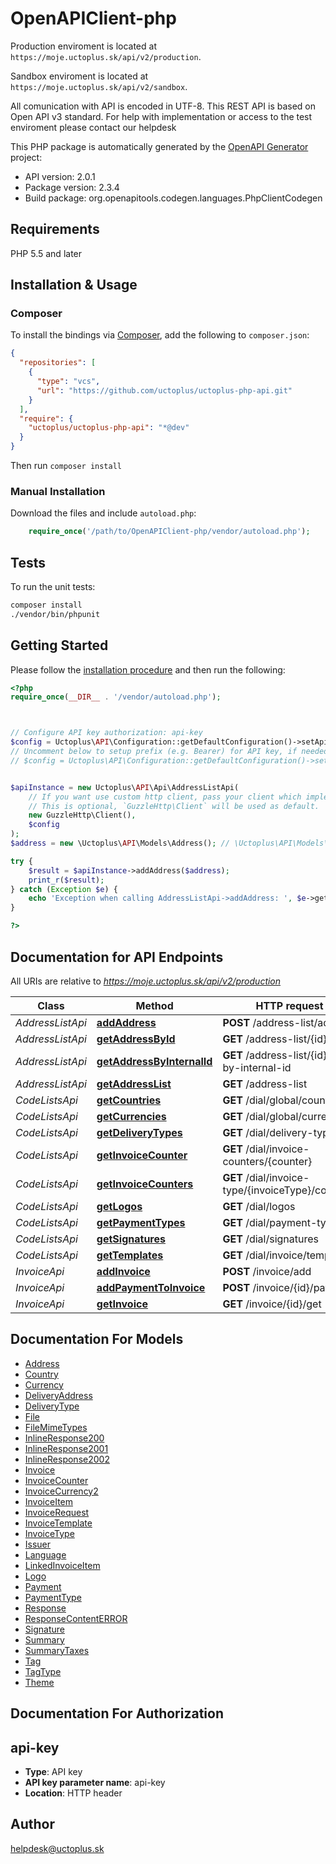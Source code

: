 # OpenAPIClient-php

Production enviroment is located at `https://moje.uctoplus.sk/api/v2/production`.

Sandbox enviroment is located at `https://moje.uctoplus.sk/api/v2/sandbox`.

All comunication with API is encoded in UTF-8. This REST API is based on Open API v3 standard. For help with implementation or access to the test enviroment please contact our helpdesk

This PHP package is automatically generated by the [OpenAPI Generator](https://openapi-generator.tech) project:

- API version: 2.0.1
- Package version: 2.3.4
- Build package: org.openapitools.codegen.languages.PhpClientCodegen

## Requirements

PHP 5.5 and later

## Installation & Usage

### Composer

To install the bindings via [Composer](http://getcomposer.org/), add the following to `composer.json`:

```json
{
  "repositories": [
    {
      "type": "vcs",
      "url": "https://github.com/uctoplus/uctoplus-php-api.git"
    }
  ],
  "require": {
    "uctoplus/uctoplus-php-api": "*@dev"
  }
}
```

Then run `composer install`

### Manual Installation

Download the files and include `autoload.php`:

```php
    require_once('/path/to/OpenAPIClient-php/vendor/autoload.php');
```

## Tests

To run the unit tests:

```bash
composer install
./vendor/bin/phpunit
```

## Getting Started

Please follow the [installation procedure](#installation--usage) and then run the following:

```php
<?php
require_once(__DIR__ . '/vendor/autoload.php');



// Configure API key authorization: api-key
$config = Uctoplus\API\Configuration::getDefaultConfiguration()->setApiKey('api-key', 'YOUR_API_KEY');
// Uncomment below to setup prefix (e.g. Bearer) for API key, if needed
// $config = Uctoplus\API\Configuration::getDefaultConfiguration()->setApiKeyPrefix('api-key', 'Bearer');


$apiInstance = new Uctoplus\API\Api\AddressListApi(
    // If you want use custom http client, pass your client which implements `GuzzleHttp\ClientInterface`.
    // This is optional, `GuzzleHttp\Client` will be used as default.
    new GuzzleHttp\Client(),
    $config
);
$address = new \Uctoplus\API\Models\Address(); // \Uctoplus\API\Models\Address | Address

try {
    $result = $apiInstance->addAddress($address);
    print_r($result);
} catch (Exception $e) {
    echo 'Exception when calling AddressListApi->addAddress: ', $e->getMessage(), PHP_EOL;
}

?>
```

## Documentation for API Endpoints

All URIs are relative to *https://moje.uctoplus.sk/api/v2/production*

Class | Method | HTTP request | Description
------------ | ------------- | ------------- | -------------
*AddressListApi* | [**addAddress**](docs/Api/AddressListApi.md#addaddress) | **POST** /address-list/add | addAddress
*AddressListApi* | [**getAddressById**](docs/Api/AddressListApi.md#getaddressbyid) | **GET** /address-list/{id}/get | getAddressById.
*AddressListApi* | [**getAddressByInternalId**](docs/Api/AddressListApi.md#getaddressbyinternalid) | **GET** /address-list/{id}/get-by-internal-id | getAddressByInternalId.
*AddressListApi* | [**getAddressList**](docs/Api/AddressListApi.md#getaddresslist) | **GET** /address-list | getAddressList
*CodeListsApi* | [**getCountries**](docs/Api/CodeListsApi.md#getcountries) | **GET** /dial/global/countries | getCountries
*CodeListsApi* | [**getCurrencies**](docs/Api/CodeListsApi.md#getcurrencies) | **GET** /dial/global/currencies | getCurrencies
*CodeListsApi* | [**getDeliveryTypes**](docs/Api/CodeListsApi.md#getdeliverytypes) | **GET** /dial/delivery-types | getDeliveryTypes
*CodeListsApi* | [**getInvoiceCounter**](docs/Api/CodeListsApi.md#getinvoicecounter) | **GET** /dial/invoice-counters/{counter} | getInvoiceCounter
*CodeListsApi* | [**getInvoiceCounters**](docs/Api/CodeListsApi.md#getinvoicecounters) | **GET** /dial/invoice-type/{invoiceType}/counters | getInvoiceCounters
*CodeListsApi* | [**getLogos**](docs/Api/CodeListsApi.md#getlogos) | **GET** /dial/logos | getLogos
*CodeListsApi* | [**getPaymentTypes**](docs/Api/CodeListsApi.md#getpaymenttypes) | **GET** /dial/payment-types | getPaymentTypes
*CodeListsApi* | [**getSignatures**](docs/Api/CodeListsApi.md#getsignatures) | **GET** /dial/signatures | getSignatures
*CodeListsApi* | [**getTemplates**](docs/Api/CodeListsApi.md#gettemplates) | **GET** /dial/invoice/templates | getTemplates
*InvoiceApi* | [**addInvoice**](docs/Api/InvoiceApi.md#addinvoice) | **POST** /invoice/add | addInvoice
*InvoiceApi* | [**addPaymentToInvoice**](docs/Api/InvoiceApi.md#addpaymenttoinvoice) | **POST** /invoice/{id}/pay | addPaymentToInvoice
*InvoiceApi* | [**getInvoice**](docs/Api/InvoiceApi.md#getinvoice) | **GET** /invoice/{id}/get | getInvoice


## Documentation For Models

 - [Address](docs/Model/Address.md)
 - [Country](docs/Model/Country.md)
 - [Currency](docs/Model/Currency.md)
 - [DeliveryAddress](docs/Model/DeliveryAddress.md)
 - [DeliveryType](docs/Model/DeliveryType.md)
 - [File](docs/Model/File.md)
 - [FileMimeTypes](docs/Model/FileMimeTypes.md)
 - [InlineResponse200](docs/Model/InlineResponse200.md)
 - [InlineResponse2001](docs/Model/InlineResponse2001.md)
 - [InlineResponse2002](docs/Model/InlineResponse2002.md)
 - [Invoice](docs/Model/Invoice.md)
 - [InvoiceCounter](docs/Model/InvoiceCounter.md)
 - [InvoiceCurrency2](docs/Model/InvoiceCurrency2.md)
 - [InvoiceItem](docs/Model/InvoiceItem.md)
 - [InvoiceRequest](docs/Model/InvoiceRequest.md)
 - [InvoiceTemplate](docs/Model/InvoiceTemplate.md)
 - [InvoiceType](docs/Model/InvoiceType.md)
 - [Issuer](docs/Model/Issuer.md)
 - [Language](docs/Model/Language.md)
 - [LinkedInvoiceItem](docs/Model/LinkedInvoiceItem.md)
 - [Logo](docs/Model/Logo.md)
 - [Payment](docs/Model/Payment.md)
 - [PaymentType](docs/Model/PaymentType.md)
 - [Response](docs/Model/Response.md)
 - [ResponseContentERROR](docs/Model/ResponseContentERROR.md)
 - [Signature](docs/Model/Signature.md)
 - [Summary](docs/Model/Summary.md)
 - [SummaryTaxes](docs/Model/SummaryTaxes.md)
 - [Tag](docs/Model/Tag.md)
 - [TagType](docs/Model/TagType.md)
 - [Theme](docs/Model/Theme.md)


## Documentation For Authorization



## api-key


- **Type**: API key
- **API key parameter name**: api-key
- **Location**: HTTP header



## Author

helpdesk@uctoplus.sk

